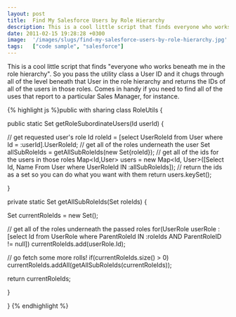 ```yaml
---
layout: post
title:  Find My Salesforce Users by Role Hierarchy
description: This is a cool little script that finds everyone who works beneath me in the role hierarchy. So you pass the utility class a User ID and it chugs through all of the level beneath that User in the role hierarchy and returns the IDs of all of the users in those roles. Comes in handy if you need to find all of the uses that report to a particular Sales Manager, for instance. public with sharing class RoleUtils {   public static Set getRoleSubordinateUsers(Id userId) {     // get requested users rol
date: 2011-02-15 19:28:28 +0300
image:  '/images/slugs/find-my-salesforce-users-by-role-hierarchy.jpg'
tags:   ["code sample", "salesforce"]
---
```

<p>This is a cool little script that finds "everyone who works beneath me in the role hierarchy". So you pass the utility class a User ID and it chugs through all of the level beneath that User in the role hierarchy and returns the IDs of all of the users in those roles. Comes in handy if you need to find all of the uses that report to a particular Sales Manager, for instance.</p>
{% highlight js %}public with sharing class RoleUtils {
 
 public static Set<ID> getRoleSubordinateUsers(Id userId) {
  
  // get requested user's role
  Id roleId = [select UserRoleId from User where Id = :userId].UserRoleId;
  // get all of the roles underneath the user
  Set<Id> allSubRoleIds = getAllSubRoleIds(new Set<ID>{roleId});
  // get all of the ids for the users in those roles
  Map<Id,User> users = new Map<Id, User>([Select Id, Name From User where 
 UserRoleId IN :allSubRoleIds]);
  // return the ids as a set so you can do what you want with them
  return users.keySet();
  
 }
 
 private static Set<ID> getAllSubRoleIds(Set<ID> roleIds) {
  
  Set<ID> currentRoleIds = new Set<ID>();
  
  // get all of the roles underneath the passed roles
  for(UserRole userRole :[select Id from UserRole where ParentRoleId 
 IN :roleIds AND ParentRoleID != null])
  currentRoleIds.add(userRole.Id);
  
  // go fetch some more rolls!
  if(currentRoleIds.size() > 0)
 currentRoleIds.addAll(getAllSubRoleIds(currentRoleIds));

  return currentRoleIds;
  
 }

}
{% endhighlight %}

